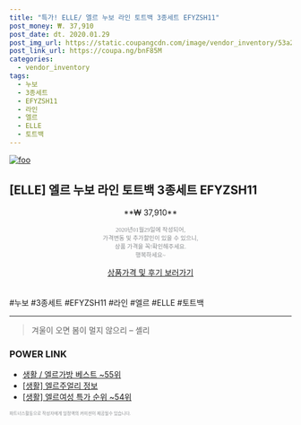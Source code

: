 ```yaml
--- 
title: "특가! ELLE/ 엘르 누보 라인 토트백 3종세트 EFYZSH11" 
post_money: ₩. 37,910 
post_date: dt. 2020.01.29 
post_img_url: https://static.coupangcdn.com/image/vendor_inventory/53a2/aad47b7d2407fd1c641a0a6e3f92ca69bf5d8649e51dc7623337dc328090.jpg 
post_link_url: https://coupa.ng/bnF85M 
categories: 
  - vendor_inventory 
tags: 
  - 누보 
  - 3종세트 
  - EFYZSH11 
  - 라인 
  - 엘르 
  - ELLE 
  - 토트백 
--- 
```

[![foo](https://static.coupangcdn.com/image/vendor_inventory/53a2/aad47b7d2407fd1c641a0a6e3f92ca69bf5d8649e51dc7623337dc328090.jpg)](https://coupa.ng/bnF85M) 

## [ELLE] 엘르 누보 라인 토트백 3종세트 EFYZSH11 
<p style="text-align: center;">**₩ 37,910**</p> 
<p style="text-align: center;"><span style="color: #898c8f; font-family: Georgia,Times,serif; font-size: 0.75em;">2020년01월29일에 작성되어, <br>가격변동 및 추가할인이 있을 수 있으니,<br> 상품 가격을 꼭!확인해주세요.<br>행복하세요~</span> 
</p>	 
<div markdown="0" style="text-align: center;"><a href="https://coupa.ng/bnF85M" class="btn btn--success">상품가격 및 후기 보러가기</a></div> 
<br><br> 
  #누보 #3종세트 #EFYZSH11 #라인 #엘르 #ELLE #토트백 
<hr> 

> 겨울이 오면 봄이 멀지 않으리 – 셸리 


### POWER LINK

* <a href="https://blog.naver.com/santokki14/221777165553" target="_blank">생활 / 엘르가방 베스트 ~55위</a>
* <a href="https://blog.naver.com/fasyy4321/221763069883" target="_blank"> [생활] 엘르주얼리 정보 </a>
* <a href="https://blog.naver.com/sakai111/221787141942" target="_blank"> [생활] 엘르여성 특가 순위 ~54위</a>

<span style="color: #898c8f; font-family: Georgia,Times,serif; font-size: 0.55em;">파트너스활동으로 작성자에게 일정액의 커미션이 제공될수 있습니다.</span> 
